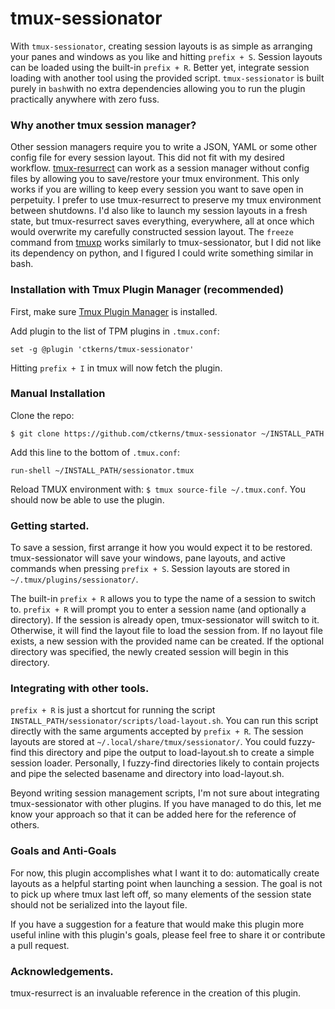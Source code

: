 # tmux-sessionator
With ```tmux-sessionator```, creating session layouts is as simple as arranging
your panes and windows as you like and hitting ```prefix + S```. Session
layouts can be loaded using the built-in ```prefix + R```. Better yet, integrate
session loading with another tool using the provided script.
```tmux-sessionator``` is built purely in ```bash```with no extra dependencies
allowing you to run the plugin practically anywhere with zero fuss.

### Why another tmux session manager?

Other session managers require you to write a JSON, YAML or some other config
file for every session layout. This did not fit with my desired workflow.
[tmux-resurrect](https://github.com/tmux-plugins/tmux-resurrect) can work as a
session manager without config files by allowing you to save/restore your tmux
environment. This only works if you are willing to keep every session you want
to save open in perpetuity. I prefer to use tmux-resurrect to preserve my tmux
environment between shutdowns. I'd also like to launch my session layouts in a
fresh state, but tmux-resurrect saves everything, everywhere, all at once which
would overwrite my carefully constructed session layout. The ```freeze```
command from [tmuxp](https://github.com/tmux-python/tmuxp) works similarly to
tmux-sessionator, but I did not like its dependency on python, and I figured I
could write something similar in bash.

### Installation with Tmux Plugin Manager (recommended)

First, make sure [Tmux Plugin Manager](https://github.com/tmux-plugins/tpm) is
installed.

Add plugin to the list of TPM plugins in `.tmux.conf`:

    set -g @plugin 'ctkerns/tmux-sessionator'

Hitting `prefix + I` in tmux will now fetch the plugin.

### Manual Installation

Clone the repo:

    $ git clone https://github.com/ctkerns/tmux-sessionator ~/INSTALL_PATH

Add this line to the bottom of `.tmux.conf`:

    run-shell ~/INSTALL_PATH/sessionator.tmux

Reload TMUX environment with: `$ tmux source-file ~/.tmux.conf`.
You should now be able to use the plugin.

### Getting started.

To save a session, first arrange it how you would expect it to be restored.
tmux-sessionator will save your windows, pane layouts, and active commands when
pressing ```prefix + S```. Session layouts are stored in
```~/.tmux/plugins/sessionator/```.

The built-in ```prefix + R``` allows you to type the name of a session to
switch to. ```prefix + R``` will prompt you to enter a session name (and
optionally a directory). If the session is already open, tmux-sessionator will
switch to it. Otherwise, it will find the layout file to load the session from.
If no layout file exists, a new session with the provided name can be created.
If the optional directory was specified, the newly created session will begin
in this directory.

### Integrating with other tools.
```prefix + R``` is just a shortcut for running the script
```INSTALL_PATH/sessionator/scripts/load-layout.sh```. You can run this script
directly with the same arguments accepted by ```prefix + R```. The session
layouts are stored at ```~/.local/share/tmux/sessionator/```. You could
fuzzy-find this directory and pipe the output to load-layout.sh to create a
simple session loader. Personally, I fuzzy-find directories likely to contain
projects and pipe the selected basename and directory into load-layout.sh.

Beyond writing session management scripts, I'm not sure about integrating
tmux-sessionator with other plugins. If you have managed to do this, let me
know your approach so that it can be added here for the reference of others.

### Goals and Anti-Goals
For now, this plugin accomplishes what I want it to do: automatically create
layouts as a helpful starting point when launching a session. The goal is not
to pick up where tmux last left off, so many elements of the session state
should not be serialized into the layout file.

If you have a suggestion for a feature that would make this plugin more useful
inline with this plugin's goals, please feel free to share it or contribute a
pull request.

### Acknowledgements.
tmux-resurrect is an invaluable reference in the creation of this plugin.
